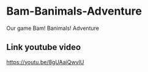 # Bam-Banimals-Adventure
Our game Bam! Banimals! Adventure

## Link youtube video
https://youtu.be/8gUAaiQwvIU


